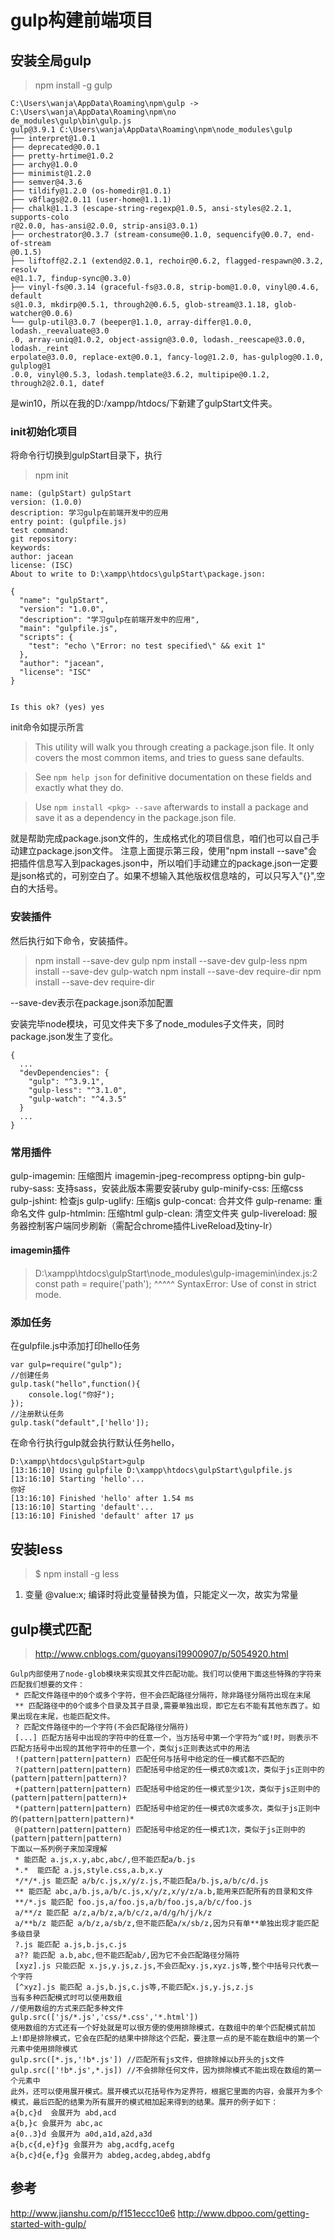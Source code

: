 # gulp构建前端项目
## 安装全局gulp
> npm install -g gulp
```
C:\Users\wanja\AppData\Roaming\npm\gulp -> C:\Users\wanja\AppData\Roaming\npm\no
de_modules\gulp\bin\gulp.js
gulp@3.9.1 C:\Users\wanja\AppData\Roaming\npm\node_modules\gulp
├── interpret@1.0.1
├── deprecated@0.0.1
├── pretty-hrtime@1.0.2
├── archy@1.0.0
├── minimist@1.2.0
├── semver@4.3.6
├── tildify@1.2.0 (os-homedir@1.0.1)
├── v8flags@2.0.11 (user-home@1.1.1)
├── chalk@1.1.3 (escape-string-regexp@1.0.5, ansi-styles@2.2.1, supports-colo
r@2.0.0, has-ansi@2.0.0, strip-ansi@3.0.1)
├── orchestrator@0.3.7 (stream-consume@0.1.0, sequencify@0.0.7, end-of-stream
@0.1.5)
├── liftoff@2.2.1 (extend@2.0.1, rechoir@0.6.2, flagged-respawn@0.3.2, resolv
e@1.1.7, findup-sync@0.3.0)
├── vinyl-fs@0.3.14 (graceful-fs@3.0.8, strip-bom@1.0.0, vinyl@0.4.6, default
s@1.0.3, mkdirp@0.5.1, through2@0.6.5, glob-stream@3.1.18, glob-watcher@0.0.6)
└── gulp-util@3.0.7 (beeper@1.1.0, array-differ@1.0.0, lodash._reevaluate@3.0
.0, array-uniq@1.0.2, object-assign@3.0.0, lodash._reescape@3.0.0, lodash._reint
erpolate@3.0.0, replace-ext@0.0.1, fancy-log@1.2.0, has-gulplog@0.1.0, gulplog@1
.0.0, vinyl@0.5.3, lodash.template@3.6.2, multipipe@0.1.2, through2@2.0.1, datef
```
是win10，所以在我的D:/xampp/htdocs/下新建了gulpStart文件夹。
### init初始化项目
将命令行切换到gulpStart目录下，执行
> npm init

```
name: (gulpStart) gulpStart
version: (1.0.0)
description: 学习gulp在前端开发中的应用
entry point: (gulpfile.js)
test command:
git repository:
keywords:
author: jacean
license: (ISC)
About to write to D:\xampp\htdocs\gulpStart\package.json:

{  
  "name": "gulpStart",
  "version": "1.0.0",
  "description": "学习gulp在前端开发中的应用",
  "main": "gulpfile.js",  
  "scripts": {
    "test": "echo \"Error: no test specified\" && exit 1"
  },
  "author": "jacean",
  "license": "ISC"
}


Is this ok? (yes) yes
```

init命令如提示所言
> This utility will walk you through creating a package.json file.
It only covers the most common items, and tries to guess sane defaults.

> See `npm help json` for definitive documentation on these fields
and exactly what they do.

> Use `npm install <pkg> --save` afterwards to install a package and
save it as a dependency in the package.json file.

就是帮助完成package.json文件的，生成格式化的项目信息，咱们也可以自己手动建立package.json文件。
注意上面提示第三段，使用"npm install <pkg> --save"会把插件信息写入到packages.json中，所以咱们手动建立的package.json一定要是json格式的，可别空白了。如果不想输入其他版权信息啥的，可以只写入"{}",空白的大括号。


### 安装插件

然后执行如下命令，安装插件。
> npm install --save-dev gulp
npm install --save-dev gulp-less
npm install --save-dev gulp-watch
npm install --save-dev require-dir
npm install --save-dev require-dir

 --save-dev表示在package.json添加配置
 
安装完毕node模块，可见文件夹下多了node_modules子文件夹，同时package.json发生了变化。
```
{
  ...
  "devDependencies": {
    "gulp": "^3.9.1",
    "gulp-less": "^3.1.0",
    "gulp-watch": "^4.3.5"
  }
  ...
}
```

### 常用插件
gulp-imagemin:    压缩图片
  imagemin-jpeg-recompress  optipng-bin
gulp-ruby-sass:   支持sass，安装此版本需要安装ruby
gulp-minify-css:  压缩css
gulp-jshint:        检查js
gulp-uglify:        压缩js
gulp-concat:      合并文件
gulp-rename:      重命名文件
gulp-htmlmin:     压缩html
gulp-clean:       清空文件夹
gulp-livereload:  服务器控制客户端同步刷新（需配合chrome插件LiveReload及tiny-lr）

#### imagemin插件
> D:\xampp\htdocs\gulpStart\node_modules\gulp-imagemin\index.js:2
const path = require('path');
^^^^^
SyntaxError: Use of const in strict mode.



### 添加任务
在gulpfile.js中添加打印hello任务
```JS
var gulp=require("gulp");
//创建任务
gulp.task("hello",function(){
    console.log("你好");
});
//注册默认任务
gulp.task("default",['hello']);
```
在命令行执行gulp就会执行默认任务hello，
```
D:\xampp\htdocs\gulpStart>gulp
[13:16:10] Using gulpfile D:\xampp\htdocs\gulpStart\gulpfile.js
[13:16:10] Starting 'hello'...
你好
[13:16:10] Finished 'hello' after 1.54 ms
[13:16:10] Starting 'default'...
[13:16:10] Finished 'default' after 17 μs
```



## 安装less
> $ npm install -g less

1. 变量
  @value:x;
  编译时将此变量替换为值，只能定义一次，故实为常量
  
  
## gulp模式匹配
> http://www.cnblogs.com/guoyansi19900907/p/5054920.html

```
Gulp内部使用了node-glob模块来实现其文件匹配功能。我们可以使用下面这些特殊的字符来匹配我们想要的文件：
 * 匹配文件路径中的0个或多个字符，但不会匹配路径分隔符，除非路径分隔符出现在末尾
 ** 匹配路径中的0个或多个目录及其子目录,需要单独出现，即它左右不能有其他东西了。如果出现在末尾，也能匹配文件。
 ? 匹配文件路径中的一个字符(不会匹配路径分隔符)
 [...] 匹配方括号中出现的字符中的任意一个，当方括号中第一个字符为^或!时，则表示不匹配方括号中出现的其他字符中的任意一个，类似js正则表达式中的用法
 !(pattern|pattern|pattern) 匹配任何与括号中给定的任一模式都不匹配的
 ?(pattern|pattern|pattern) 匹配括号中给定的任一模式0次或1次，类似于js正则中的(pattern|pattern|pattern)?
 +(pattern|pattern|pattern) 匹配括号中给定的任一模式至少1次，类似于js正则中的(pattern|pattern|pattern)+
 *(pattern|pattern|pattern) 匹配括号中给定的任一模式0次或多次，类似于js正则中的(pattern|pattern|pattern)*
 @(pattern|pattern|pattern) 匹配括号中给定的任一模式1次，类似于js正则中的(pattern|pattern|pattern)
下面以一系列例子来加深理解
 * 能匹配 a.js,x.y,abc,abc/,但不能匹配a/b.js
 *.*  能匹配 a.js,style.css,a.b,x.y
 */*/*.js 能匹配 a/b/c.js,x/y/z.js,不能匹配a/b.js,a/b/c/d.js
 ** 能匹配 abc,a/b.js,a/b/c.js,x/y/z,x/y/z/a.b,能用来匹配所有的目录和文件
 **/*.js 能匹配 foo.js,a/foo.js,a/b/foo.js,a/b/c/foo.js
 a/**/z 能匹配 a/z,a/b/z,a/b/c/z,a/d/g/h/j/k/z
 a/**b/z 能匹配 a/b/z,a/sb/z,但不能匹配a/x/sb/z,因为只有单**单独出现才能匹配多级目录
 ?.js 能匹配 a.js,b.js,c.js
 a?? 能匹配 a.b,abc,但不能匹配ab/,因为它不会匹配路径分隔符
 [xyz].js 只能匹配 x.js,y.js,z.js,不会匹配xy.js,xyz.js等,整个中括号只代表一个字符
 [^xyz].js 能匹配 a.js,b.js,c.js等,不能匹配x.js,y.js,z.js
当有多种匹配模式时可以使用数组
//使用数组的方式来匹配多种文件
gulp.src(['js/*.js','css/*.css','*.html'])
使用数组的方式还有一个好处就是可以很方便的使用排除模式，在数组中的单个匹配模式前加上!即是排除模式，它会在匹配的结果中排除这个匹配，要注意一点的是不能在数组中的第一个元素中使用排除模式
gulp.src([*.js,'!b*.js']) //匹配所有js文件，但排除掉以b开头的js文件
gulp.src(['!b*.js',*.js]) //不会排除任何文件，因为排除模式不能出现在数组的第一个元素中
此外，还可以使用展开模式。展开模式以花括号作为定界符，根据它里面的内容，会展开为多个模式，最后匹配的结果为所有展开的模式相加起来得到的结果。展开的例子如下：
a{b,c}d  会展开为 abd,acd
a{b,}c 会展开为 abc,ac
a{0..3}d 会展开为 a0d,a1d,a2d,a3d
a{b,c{d,e}f}g 会展开为 abg,acdfg,acefg
a{b,c}d{e,f}g 会展开为 abdeg,acdeg,abdeg,abdfg
```







## 参考
http://www.jianshu.com/p/f151eccc10e6
http://www.dbpoo.com/getting-started-with-gulp/